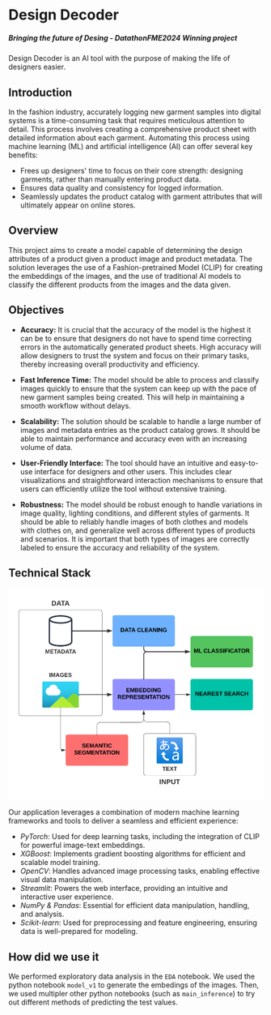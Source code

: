 # Design Decoder
##### Bringing the future of Desing - DatathonFME2024 Winning project

Design Decoder is an AI tool with the purpose of making the life of designers easier.


## Introduction

In the fashion industry, accurately logging new garment samples into digital systems is a time-consuming task that requires meticulous attention to detail. This process involves creating a comprehensive product sheet with detailed information about each garment. Automating this process using machine learning (ML) and artificial intelligence (AI) can offer several key benefits:

- Frees up designers' time to focus on their core strength: designing garments, rather than manually entering product data.
- Ensures data quality and consistency for logged information.
- Seamlessly updates the product catalog with garment attributes that will ultimately appear on online stores.


## Overview

This project aims to create a model capable of determining the design attributes of a product given a product image and product metadata. The solution leverages the use of a Fashion-pretrained Model (CLIP) for creating the embeddings of the images, and the use of traditional AI models to classify the different products from the images and the data given.

## Objectives

* **Accuracy:** It is crucial that the accuracy of the model is the highest it can be to ensure that designers do not have to spend time correcting errors in the automatically generated product sheets. High accuracy will allow designers to trust the system and focus on their primary tasks, thereby increasing overall productivity and efficiency.

* **Fast Inference Time:** The model should be able to process and classify images quickly to ensure that the system can keep up with the pace of new garment samples being created. This will help in maintaining a smooth workflow without delays.

* **Scalability:** The solution should be scalable to handle a large number of images and metadata entries as the product catalog grows. It should be able to maintain performance and accuracy even with an increasing volume of data.

* **User-Friendly Interface:** The tool should have an intuitive and easy-to-use interface for designers and other users. This includes clear visualizations and straightforward interaction mechanisms to ensure that users can efficiently utilize the tool without extensive training.

* **Robustness:** The model should be robust enough to handle variations in image quality, lighting conditions, and different styles of garments. It should be able to reliably handle images of both clothes and models with clothes on, and generalize well across different types of products and scenarios. It is important that both types of images are correctly labeled to ensure the accuracy and reliability of the system.



## Technical Stack

![Concept map.png](images/Concept-map.png)

Our application leverages a combination of modern machine learning frameworks and tools to deliver a seamless and efficient experience:

- *PyTorch*: Used for deep learning tasks, including the integration of CLIP for powerful image-text embeddings.
- *XGBoost*: Implements gradient boosting algorithms for efficient and scalable model training.
- *OpenCV*: Handles advanced image processing tasks, enabling effective visual data manipulation.
- *Streamlit*: Powers the web interface, providing an intuitive and interactive user experience.
- *NumPy & Pandas*: Essential for efficient data manipulation, handling, and analysis.
- *Scikit-learn*: Used for preprocessing and feature engineering, ensuring data is well-prepared for modeling.



## How did we use it

We performed exploratory data analysis in the `EDA` notebook.
We used the python notebook `model_v1` to generate the embedings of the images.
Then, we used multipler other python notebooks (such as `main_inference`) to try out different methods of predicting the test values. 
